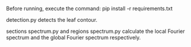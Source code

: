 Before running, execute the command: pip install -r requirements.txt

detection.py detects the leaf contour.

sections spectrum.py and regions spectrum.py calculate the local Fourier spectrum and the global Fourier spectrum respectively.